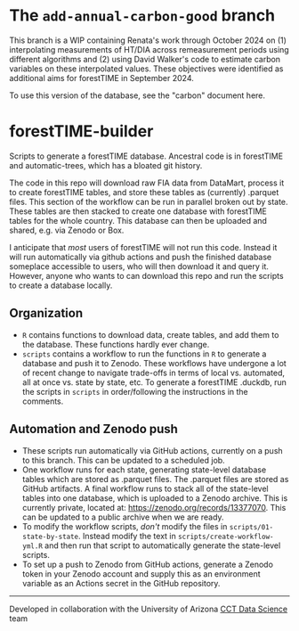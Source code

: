 # The `add-annual-carbon-good` branch

This branch is a WIP containing Renata's work through October 2024 on (1) interpolating measurements of HT/DIA across remeasurement periods using different algorithms and (2) using David Walker's code to estimate carbon variables on these interpolated values. These objectives were identified as additional aims for forestTIME in September 2024. 

To use this version of the database, see the "carbon" document here. 

# forestTIME-builder
Scripts to generate a forestTIME database. Ancestral code is in forestTIME and automatic-trees, which has a bloated git history. 

The code in this repo will download raw FIA data from DataMart, process it to create forestTIME tables, and store these tables as (currently) .parquet files. This section of the workflow can be run in parallel broken out by state. These tables are then stacked to create one database with forestTIME tables for the whole country. This database can then be uploaded and shared, e.g. via Zenodo or Box. 

I anticipate that *most* users of forestTIME will not run this code. Instead it will run automatically via github actions and push the finished database someplace accessible to users, who will then download it and query it. However, anyone who wants to can download this repo and run the scripts to create a database locally. 

## Organization

- `R` contains functions to download data, create tables, and add them to the database. These functions hardly ever change.
- `scripts` contains a workflow to run the functions in `R` to generate a database and push it to Zenodo. These workflows have undergone a lot of recent change to navigate trade-offs in terms of local vs. automated, all at once vs. state by state, etc. To generate a forestTIME .duckdb, run the scripts in `scripts` in order/following the instructions in the comments.

## Automation and Zenodo push

- These scripts run automatically via GitHub actions, currently on a push to this branch. This can be updated to a scheduled job.
- One workflow runs for each state, generating state-level database tables which are stored as .parquet files. The .parquet files are stored as GitHub artifacts. A final workflow runs to stack all of the state-level tables into one database, which is uploaded to a Zenodo archive. This is currently private, located at: https://zenodo.org/records/13377070. This can be updated to a public archive when we are ready.
- To modify the workflow scripts, *don't* modify the files in `scripts/01-state-by-state`. Instead modify the text in `scripts/create-workflow-yml.R` and then run that script to automatically generate the state-level scripts.
- To set up a push to Zenodo from GitHub actions, generate a Zenodo token in your Zenodo account and supply this as an environment variable as an Actions secret in the GitHub repository. 


------------------------------------------------------------------------
Developed in collaboration with the University of Arizona [CCT Data Science](https://datascience.cct.arizona.edu/) team